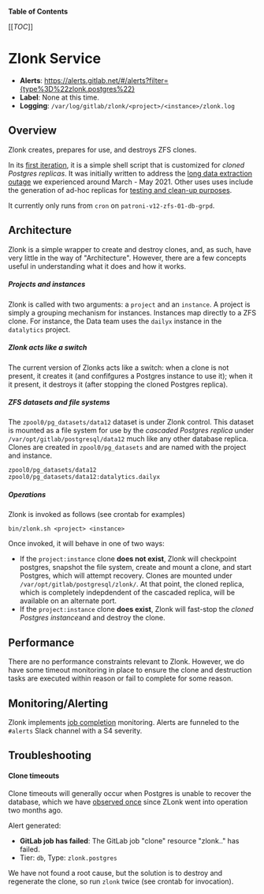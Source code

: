 **Table of Contents**

[[_TOC_]]

#  Zlonk Service
* **Alerts**: https://alerts.gitlab.net/#/alerts?filter={type%3D%22zlonk.postgres%22}
* **Label**: None at this time.
* **Logging**: `/var/log/gitlab/zlonk/<project>/<instance>/zlonk.log`

## Overview

Zlonk creates, prepares for use, and destroys ZFS clones.

In its [first iteration](https://gitlab.com/gitlab-com/gl-infra/zlonk/-/blob/master/bin/zlonk.sh), it is a simple shell script that is customized for *cloned Postgres replicas*. It was initially written to address the [long data extraction outage](https://gitlab.com/gitlab-data/analytics/-/issues/8576) we experienced around March - May 2021. Other uses uses include the generation of ad-hoc replicas for [testing and clean-up purposes](https://gitlab.com/gitlab-com/gl-infra/production/-/issues/4591).

It currently only runs from `cron` on `patroni-v12-zfs-01-db-grpd`.

## Architecture

Zlonk is a simple wrapper to create and destroy clones, and, as such, have very little in the way of "Architecture". However, there are a few concepts useful in understanding what it does and how it works.

##### Projects and instances

Zlonk is called with two arguments: a `project` and an `instance`. A project is simply a grouping mechanism for instances. Instances map directly to a ZFS clone. For instance, the Data team uses the `dailyx` instance in the `datalytics` project.

##### Zlonk acts like a switch

The current version of Zlonks acts like a switch: when a clone is not present, it creates it (and confifgures a Postgres instance to use it); when it it present, it destroys it (after stopping the cloned Postgres replica).

##### ZFS datasets and file systems

The `zpool0/pg_datasets/data12` dataset is under Zlonk control. This dataset is mounted as a file system for use by the *cascaded Postgres replica* under `/var/opt/gitlab/postgresql/data12` much like any other database replica. Clones are created in `zpool0/pg_datasets` and are named with the project and instance.

```
zpool0/pg_datasets/data12
zpool0/pg_datasets/data12:datalytics.dailyx
```

##### Operations

Zlonk is invoked as follows (see crontab for examples)

```
bin/zlonk.sh <project> <instance>
```

Once invoked, it will behave in one of two ways:

* If the `project:instance` clone **does not exist**, Zlonk will checkpoint postgres, snapshot the file system, create and mount a clone, and start Postgres, which will attempt recovery. Clones are mounted under  `/var/opt/gitlab/postgresql/zlonk/`. At that point, the cloned replica, which is completely indepdendent of the cascaded replica, will be available on an alternate port.
* If the `project:instance` clone **does exist**, Zlonk will fast-stop the *cloned Postgres instance*and and destroy the clone.

## Performance

There are no performance constraints relevant to Zlonk. However, we do have some timeout monitoring in place to ensure the clone and destruction tasks are executed within reason or fail to complete for some reason.

## Monitoring/Alerting

Zlonk implements [job completion](https://gitlab.com/gitlab-com/runbooks/-/blob/master/docs/uncategorized/job_completion.md) monitoring. Alerts are funneled to the `#alerts` Slack channel with a S4 severity.

## Troubleshooting

#### Clone timeouts

Clone timeouts will generally occur when Postgres is unable to recover the database, which we have [observed once](https://gitlab.com/gitlab-com/gl-infra/production/-/issues/5126) since ZLonk went into operation two months ago.

Alert generated:

* **GitLab job has failed**: The GitLab job "clone" resource "zlonk.<project>.<instance>" has failed.
* Tier: `db`, Type: `zlonk.postgres`

We have not found a root cause, but the solution is to destroy and regenerate the clone, so run `zlonk` twice (see crontab for invocation).
